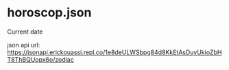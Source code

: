 # horoscop.json

Current date <br/>

json api url: https://jsonapi.erickouassi.repl.co/1e8deULWSbpg84d8KkEtAsDuyUkioZbHT8ThBQUopx6o/zodiac
